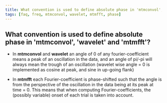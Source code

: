 ```yaml
---
title: What convention is used to define absolute phase in 'mtmconvol', 'wavelet' and 'mtmfft'?
tags: [faq, freq, mtmconvol, wavelet, mtmfft, phase]
---
```


## What convention is used to define absolute phase in 'mtmconvol', 'wavelet' and 'mtmfft'?

*  In **mtmconvol** and **wavelet** an angle of 0 of any fourier-coefficient means a peak of an oscillation in the data, and an angle of pi/-pi will always mean the trough of an oscillation (wavelet wise angle = 0 is implemented as cosine at peak, and sine in up-going flank)

*  In **mtmfft** each Fourier-coefficient is phase-shifted such that the angle is from the perspective of the oscillation in the data being at its peak at time = 0. This means that when computing Fourier-coefficients, the (possibly variable) onset of each trial is taken into account.
